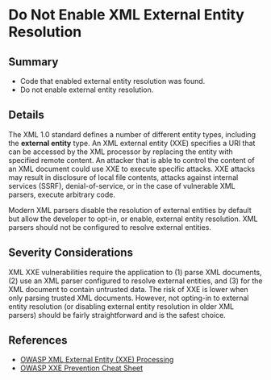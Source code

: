 # Do Not Enable XML External Entity Resolution

## Summary

-   Code that enabled external entity resolution was found.
-   Do not enable external entity resolution.

## Details

The XML 1.0 standard defines a number of different entity types, including the
**external entity** type. An XML external entity (XXE) specifies a URI that can
be accessed by the XML processor by replacing the entity with specified remote
content. An attacker that is able to control the content of an XML document
could use XXE to execute specific attacks. XXE attacks may result in disclosure
of local file contents, attacks against internal services (SSRF),
denial-of-service, or in the case of vulnerable XML parsers, execute arbitrary
code.

Modern XML parsers disable the resolution of external entities by default but
allow the developer to opt-in, or enable, external entity resolution. XML
parsers should not be configured to resolve external entities.

## Severity Considerations

XML XXE vulnerabilities require the application to (1) parse XML documents, (2)
use an XML parser configured to resolve external entities, and (3) for the XML
document to contain untrusted data. The risk of XXE is lower when only parsing
trusted XML documents. However, not opting-in to external entity resolution (or
disabling external entity resolution in older XML parsers) should be fairly
straightforward and is the safest choice.

## References

-   [OWASP XML External Entity (XXE) Processing](<https://owasp.org/www-community/vulnerabilities/XML_External_Entity_(XXE)_Processing>)
-   [OWASP XXE Prevention Cheat Sheet](https://cheatsheetseries.owasp.org/cheatsheets/XML_External_Entity_Prevention_Cheat_Sheet.html)
